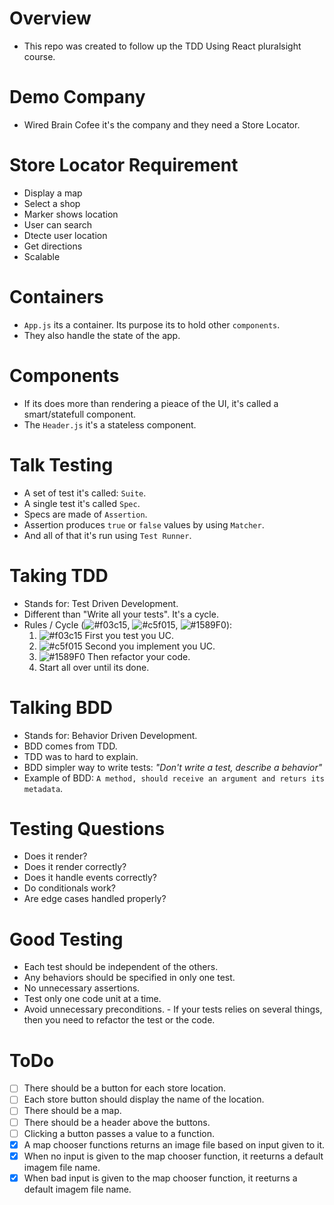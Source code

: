 # Overview

- This repo was created to follow up the TDD Using React pluralsight course.

# Demo Company

- Wired Brain Cofee it's the company and they need a Store Locator.

# Store Locator Requirement

- Display a map
- Select a shop
- Marker shows location
- User can search
- Dtecte user location
- Get directions
- Scalable

# Containers

- `App.js` its a container. Its purpose its to hold other `components`.
- They also handle the state of the app.

# Components

- If its does more than rendering a pieace of the UI, it's called a smart/statefull component.
- The `Header.js` it's a stateless component.

# Talk Testing

- A set of test it's called: `Suite`.
- A single test it's called `Spec`.
- Specs are made of `Assertion`.
- Assertion produces `true` or `false` values by using `Matcher`.
- And all of that it's run using `Test Runner`.

# Taking TDD

- Stands for: Test Driven Development.
- Different than "Write all your tests". It's a cycle.
- Rules / Cycle (![#f03c15](https://placehold.it/15/f03c15/000000?text=+), ![#c5f015](https://placehold.it/15/c5f015/000000?text=+), ![#1589F0](https://placehold.it/15/1589F0/000000?text=+)): 
    1. ![#f03c15](https://placehold.it/15/f03c15/000000?text=+) First you test you UC.
    2. ![#c5f015](https://placehold.it/15/c5f015/000000?text=+) Second you implement you UC.
    3. ![#1589F0](https://placehold.it/15/1589F0/000000?text=+) Then refactor your code.
    4. Start all over until its done.

# Talking BDD

- Stands for: Behavior Driven Development.
- BDD comes from TDD.
- TDD was to hard to explain.
- BDD simpler way to write tests: _"Don't write a test, describe a behavior"_
- Example of BDD: `A method, should receive an argument and returs its metadata`.

# Testing Questions

- Does it render?
- Does it render correctly?
- Does it handle events correctly?
- Do conditionals work?
- Are edge cases handled properly?

# Good Testing

- Each test should be independent of the others.
- Any behaviors should be specified in only one test.
- No unnecessary assertions.
- Test only one code unit at a time.
- Avoid unnecessary preconditions.
      - If your tests relies on several things, then you need to refactor the test or the code.

# ToDo

- [ ] There should be a button for each store location.
- [ ] Each store button should display the name of the location.
- [ ] There should be a map.
- [ ] There should be a header above the buttons.
- [ ] Clicking a button passes a value to a function.
- [x] A map chooser functions returns an image file based on input given to it.
- [x] When no input is given to the map chooser function, it reeturns a default imagem file name.
- [x] When bad input is given to the map chooser function, it reeturns a default imagem file name.